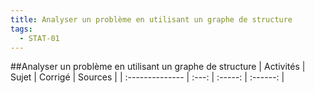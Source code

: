 ```yaml
---
title: Analyser un problème en utilisant un graphe de structure 
tags:
  - STAT-01
---
```

[comment]: <> (Généré automatiquement par make_all_activites.py, creation_fichiers_activites)

##Analyser un problème en utilisant un graphe de structure 
| Activités | Sujet | Corrigé | Sources  | 
| :-------------- | :---: | :-----: | :------: | 

